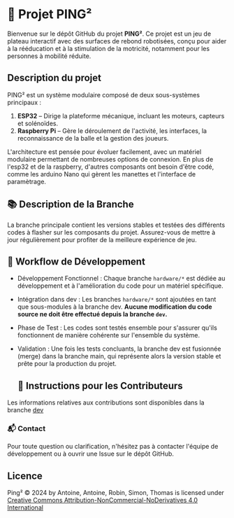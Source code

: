 # 🚀 Projet PING²

Bienvenue sur le dépôt GitHub du projet **PING²**. Ce projet est un jeu de plateau interactif avec des surfaces de rebond robotisées, conçu pour aider à la rééducation et à la stimulation de la motricité, notamment pour les personnes à mobilité réduite.

## Description du projet

PING² est un système modulaire composé de deux sous-systèmes principaux :

1. **ESP32** – Dirige la plateforme mécanique, incluant les moteurs, capteurs et solénoïdes.
2. **Raspberry Pi** – Gère le déroulement de l'activité, les interfaces, la reconnaissance de la balle et la gestion des joueurs.

L'architecture est pensée pour évoluer facilement, avec un matériel modulaire permettant de nombreuses options de connexion. En plus de l'esp32 et de la raspberry, d'autres composants ont besoin d'être codé, comme les arduino Nano qui gèrent les manettes et l'interface de paramètrage.

## 📚 Description de la Branche

La branche principale contient les versions stables et testées des différents codes à flasher sur les composants du projet. Assurez-vous de mettre à jour régulièrement pour profiter de la meilleure expérience de jeu.

## 🔄 Workflow de Développement
- Développement Fonctionnel : Chaque branche ```hardware/*``` est dédiée au développement et à l'amélioration du code pour un matériel spécifique.
- Intégration dans dev : Les branches ```hardware/*``` sont ajoutées en tant que sous-modules à la branche dev. **Aucune modification du code source ne doit être effectué depuis la branche ```dev```.**
- Phase de Test : Les codes sont testés ensemble pour s'assurer qu'ils fonctionnent de manière cohérente sur l'ensemble du système.
- Validation : Une fois les tests concluants, la branche dev est fusionnée (merge) dans la branche main, qui représente alors la version stable et prête pour la production du projet.

  ## 📄 Instructions pour les Contributeurs
Les informations relatives aux contributions sont disponibles dans la branche [dev](https://github.com/2PING2/PING2/tree/dev)

### 📬 Contact
Pour toute question ou clarification, n'hésitez pas à contacter l'équipe de développement ou à ouvrir une Issue sur le dépôt GitHub.

## Licence

Ping² © 2024 by Antoine, Antoine, Robin, Simon, Thomas is licensed under [Creative Commons Attribution-NonCommercial-NoDerivatives 4.0 International](https://creativecommons.org/licenses/by-nc-nd/4.0/)
